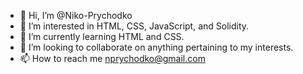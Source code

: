 - 👋 Hi, I’m @Niko-Prychodko
- 👀 I’m interested in HTML, CSS, JavaScript, and Solidity.
- 🌱 I’m currently learning HTML and CSS.
- 💞️ I’m looking to collaborate on anything pertaining to my interests.
- 📫 How to reach me nprychodko@gmail.com

<!---
Niko-Prychodko/Niko-Prychodko is a ✨ special ✨ repository because its `README.md` (this file) appears on your GitHub profile.
You can click the Preview link to take a look at your changes.
--->
